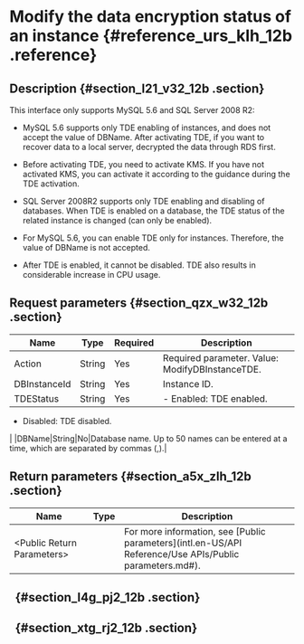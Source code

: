 # Modify the data encryption status of an instance {#reference_urs_klh_12b .reference}

## Description {#section_l21_v32_12b .section}

This interface only supports MySQL 5.6 and SQL Server 2008 R2:

-   MySQL 5.6 supports only TDE enabling of instances, and does not accept the value of DBName. After activating TDE, if you want to recover data to a local server, decrypted the data through RDS first.

-   Before activating TDE, you need to activate KMS. If you have not activated KMS, you can activate it according to the guidance during the TDE activation.

-   SQL Server 2008R2 supports only TDE enabling and disabling of databases. When TDE is enabled on a database, the TDE status of the related instance is changed \(can only be enabled\).

-   For MySQL 5.6, you can enable TDE only for instances. Therefore, the value of DBName is not accepted.

-   After TDE is enabled, it cannot be disabled. TDE also results in considerable increase in CPU usage.


## Request parameters {#section_qzx_w32_12b .section}

|Name|Type|Required|Description|
|----|----|--------|-----------|
|Action|String|Yes|Required parameter. Value: ModifyDBInstanceTDE.|
|DBInstanceId|String|Yes|Instance ID.|
|TDEStatus|String|Yes| -   Enabled: TDE enabled.
-   Disabled: TDE disabled.

 |
|DBName|String|No|Database name. Up to 50 names can be entered at a time, which are separated by commas \(,\).|

## Return parameters {#section_a5x_zlh_12b .section}

|Name|Type|Description|
|----|----|-----------|
|<Public Return Parameters\>| |For more information, see [Public parameters](intl.en-US/API Reference/Use APIs/Public parameters.md#).|

##   {#section_l4g_pj2_12b .section}

##   {#section_xtg_rj2_12b .section}

